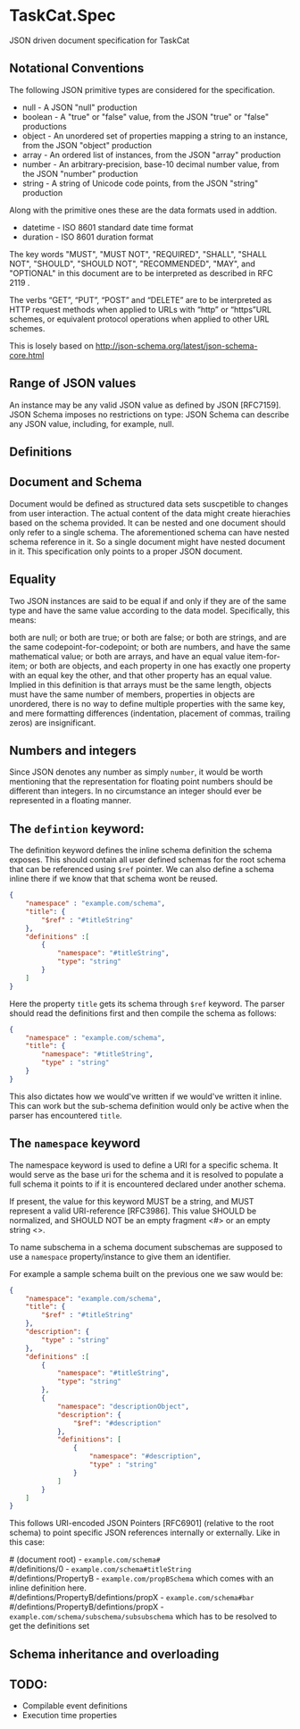 # TaskCat.Spec
JSON driven document specification for TaskCat

## Notational Conventions
The following JSON primitive types are considered for the specification. 

* null - A JSON "null" production
* boolean - A "true" or "false" value, from the JSON "true" or "false" productions
* object - An unordered set of properties mapping a string to an instance, from the JSON "object" production
* array - An ordered list of instances, from the JSON "array" production
* number - An arbitrary-precision, base-10 decimal number value, from the JSON "number" production
* string - A string of Unicode code points, from the JSON "string" production

Along with the primitive ones these are the data formats used in addtion.
* datetime - ISO 8601 standard date time format 
* duration - ISO 8601 duration format

The key words "MUST", "MUST NOT", "REQUIRED", "SHALL", "SHALL NOT", "SHOULD", "SHOULD NOT", "RECOMMENDED", "MAY", and "OPTIONAL" in this document are to be interpreted as described in RFC 2119 .

The verbs “GET”, “PUT”, “POST” and “DELETE” are to be interpreted as HTTP request methods when applied to URLs with “http” or “https”URL schemes, or equivalent protocol operations when applied to other URL schemes.

This is losely based on http://json-schema.org/latest/json-schema-core.html

## Range of JSON values
An instance may be any valid JSON value as defined by JSON [RFC7159]. JSON Schema imposes no restrictions on type: JSON Schema can describe any JSON value, including, for example, null.

## Definitions

## Document and Schema
Document would be defined as structured data sets suscpetible to changes from user interaction. The actual content of the data might create hierachies based on the schema provided. It can be nested and one document should only refer to a single schema. The aforementioned schema can have nested schema reference in it. So a single document might have nested document in it. This specification only points to a proper JSON document.

## Equality
Two JSON instances are said to be equal if and only if they are of the same type and have the same value according to the data model. Specifically, this means:

both are null; or
both are true; or
both are false; or
both are strings, and are the same codepoint-for-codepoint; or
both are numbers, and have the same mathematical value; or
both are arrays, and have an equal value item-for-item; or
both are objects, and each property in one has exactly one property with an equal key the other, and that other property has an equal value.
Implied in this definition is that arrays must be the same length, objects must have the same number of members, properties in objects are unordered, there is no way to define multiple properties with the same key, and mere formatting differences (indentation, placement of commas, trailing zeros) are insignificant.

## Numbers and integers
Since JSON denotes any number as simply `number`, it would be worth mentioning that the representation for floating point numbers should be different than integers. In no circumstance an integer should ever be represented in a floating manner.

## The `defintion` keyword:
The definition keyword defines the inline schema definition the schema exposes. This should contain all user defined schemas for the root schema that can be referenced using `$ref` pointer. We can also define a schema inline there if we know that that schema wont be reused. 

```JSON
{
    "namespace" : "example.com/schema",
    "title": {
        "$ref" : "#titleString" 
    },
    "definitions" :[
        {
            "namespace": "#titleString",
            "type": "string"
        }
    ]
}
```

Here the property `title` gets its schema through `$ref` keyword. The parser should read the definitions first and then compile the schema as follows:

```JSON
{
    "namespace" : "example.com/schema",
    "title": {
        "namespace": "#titleString",
        "type" : "string" 
    }
}
```

This also dictates how we would've written if we would've written it inline. This can work but the sub-schema definition would only be active when the parser has encountered `title`.

## The `namespace` keyword
The namespace keyword is used to define a URI for a specific schema. It would serve as the base uri for the schema and it is resolved to populate a full schema it points to if it is encountered declared under another schema. 

If present, the value for this keyword MUST be a string, and MUST represent a valid URI-reference [RFC3986]. This value SHOULD be normalized, and SHOULD NOT be an empty fragment <#> or an empty string <>.

To name subschema in a schema document subschemas are supposed to use a `namespace` property/instance to give them an identifier. 

For example a sample schema built on the previous one we saw would be:

```JSON
{
    "namespace": "example.com/schema",
    "title": {
        "$ref" : "#titleString" 
    },
    "description": {
        "type" : "string"
    },
    "definitions" :[
        {
            "namespace": "#titleString",
            "type": "string"
        },
        {
            "namespace": "descriptionObject",
            "description": {
                "$ref": "#description"
            },
            "definitions": [
                {
                    "namespace": "#description",
                    "type" : "string"
                }
            ]
        }
    ]
}
```

This follows URI-encoded JSON Pointers [RFC6901] (relative to the root schema) to point specific JSON references internally or externally. Like in this case:
 
 \# (document root) - `example.com/schema#` \
 \#/definitions/0 - `example.com/schema#titleString` \
 \#/defintions/PropertyB - `example.com/propBSchema` which comes with an inline definition here. \
 \#/defintions/PropertyB/defintions/propX - `example.com/schema#bar` \
 \#/defintions/PropertyB/defintions/propX - `example.com/schema/subschema/subsubschema` which has to be resolved to get the definitions set 



## Schema inheritance and overloading


## TODO:
* Compilable event definitions
* Execution time properties
 
